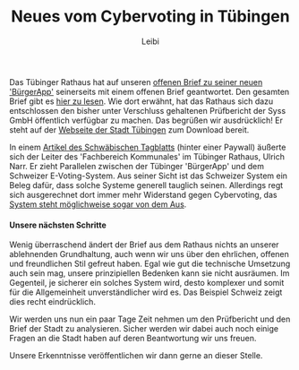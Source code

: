 ﻿---
kind: article
created_at: 2019-03-06
title: Neues vom Cybervoting in Tübingen
author: Leibi
---
Das Tübinger Rathaus hat auf unseren [offenen Brief zu seiner neuen 'BürgerApp'](/2019-02-28-cybervoting-tuebingen/) seinerseits mit einem offenen Brief geantwortet. Den gesamten Brief gibt es [hier zu lesen](19-03-04_CCC.pdf). Wie dort erwähnt, hat das Rathaus sich dazu entschlossen den bisher unter Verschluss gehaltenen Prüfbericht der Syss GmbH öffentlich verfügbar zu machen. Das begrüßen wir ausdrücklich! Er steht auf der [Webseite der Stadt Tübingen](https://www.tuebingen.de/Dateien/sicherheitsbericht_buergerapp.pdf) zum Download bereit.

In einem [Artikel des Schwäbischen Tagblatts](https://www.tagblatt.de/Nachrichten/Kritik-am-Abstimmungstool-406572.html) (hinter einer Paywall) äußerte sich der Leiter des 'Fachbereich Kommunales' im Tübinger Rathaus, Ulrich Narr. Er zieht Parallelen zwischen der Tübinger 'BürgerApp' und dem Schweizer E-Voting-System. Aus seiner Sicht ist das Schweizer System ein Beleg dafür, dass solche Systeme generell tauglich seinen. Allerdings regt sich ausgerechnet dort immer mehr Widerstand gegen Cybervoting, das [System steht möglichweise sogar von dem Aus](https://www.beobachter.ch/politik/online-abstimmen-der-schweiz-e-voting-droht-das-aus-bevor-es-richtig-losgeht).

<!-- break -->

#### Unsere nächsten Schritte

Wenig überraschend ändert der Brief aus dem Rathaus nichts an unserer ablehnenden Grundhaltung, auch wenn wir uns über den ehrlichen, offenen und freundlichen Stil gefreut haben. Egal wie gut die technische Umsetzung auch sein mag, unsere prinzipiellen Bedenken kann sie nicht ausräumen. Im Gegenteil, je sicherer ein solches System wird, desto komplexer und somit für die Allgemeinheit unverständlicher wird es. Das Beispiel Schweiz zeigt dies recht eindrücklich.

Wir werden uns nun ein paar Tage Zeit nehmen um den Prüfbericht und den Brief der Stadt zu analysieren. Sicher werden wir dabei auch noch einige Fragen an die Stadt haben auf deren Beantwortung wir uns freuen.

Unsere Erkenntnisse veröffentlichen wir dann gerne an dieser Stelle.
